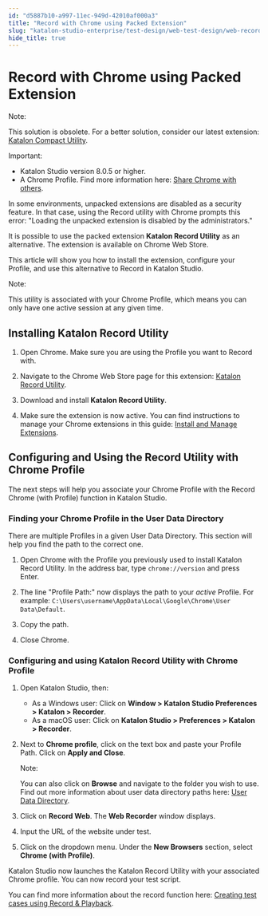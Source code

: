 ```yaml
---
id: "d5887b10-a997-11ec-949d-42010af000a3"
title: "Record with Chrome using Packed Extension"
slug: "katalon-studio-enterprise/test-design/web-test-design/web-record-and-spy-utilities/record-with-chrome-using-packed-extension"
hide_title: true
---
```


# <a id="id" class="anchor_top_offset"/><a id="ariaid-title1" class="anchor_top_offset"/>Record with Chrome using Packed Extension

<div xmlns="http://www.w3.org/1999/xhtml" className="note note note_note"><span className="note__title">Note:</span> 
  <p className="p">This solution is obsolete. For a better solution, consider our
    latest extension: <a className="xref j-external-link" href="https://docs.katalon.com/katalon-studio/docs/katalon-compact-utility.html" target="_blank">Katalon
      Compact Utility</a>.</p>
</div>
<div xmlns="http://www.w3.org/1999/xhtml" className="note important note_important"><span className="note__title">Important:</span> 
  <ul className="ul"><li className="li">Katalon Studio version 8.0.5 or higher.</li><li className="li">A Chrome Profile. Find more information here: <a className="xref j-external-link" href="https://support.google.com/chrome/answer/2364824/share-chrome-with-others-computer" target="_blank">Share
        Chrome with others</a>.</li></ul>
</div>
<p xmlns="http://www.w3.org/1999/xhtml" className="p">In some environments, unpacked extensions are disabled as a   security feature. In that case, using the Record utility with   Chrome prompts this error: "Loading the unpacked extension is   disabled by the administrators."</p> 
<p xmlns="http://www.w3.org/1999/xhtml" className="p">It is possible to use the packed extension <strong className="ph b">Katalon     Record Utility</strong> as an alternative. The extension is   available on Chrome Web Store.</p> 
<p xmlns="http://www.w3.org/1999/xhtml" className="p">This article will show you how to install the extension,   configure your Profile, and use this alternative to Record in   Katalon Studio.</p> 
<div xmlns="http://www.w3.org/1999/xhtml" className="note note note_note"><span className="note__title">Note:</span> 
  <p className="p"> This utility is associated with your Chrome Profile,
    which means you can only have one active session at any given
    time.</p>
</div>
    

## <a id="id_1" class="anchor_top_offset"/>Installing Katalon Record Utility

    
      
<ol xmlns="http://www.w3.org/1999/xhtml" className="ol">   <li className="li">     <p className="p">Open Chrome. Make sure you are using the Profile you want to       Record with.</p>   </li>   <li className="li">     <p className="p">Navigate to the Chrome Web Store page for this extension: <a className="xref j-external-link" href="https://chrome.google.com/webstore/detail/katalon-record-utility/nhjadcbdhpaglfenolfcepmoeifeaijd" target="_blank">Katalon         Record Utility</a>.</p>   </li>   <li className="li">     <p className="p">Download and install <strong className="ph b">Katalon Record         Utility</strong>.</p>   </li>   <li className="li">     <p className="p">Make sure the extension is now active. You can find instructions       to manage your Chrome extensions in this guide: <a className="xref j-external-link" href="https://support.google.com/chrome_webstore/answer/2664769" target="_blank">Install         and Manage Extensions</a>.</p>   </li> </ol> 
    
  
    

## <a id="id_2" class="anchor_top_offset"/>Configuring and Using the Record Utility with Chrome         Profile

    
      
<p xmlns="http://www.w3.org/1999/xhtml" className="p">The next steps will help you associate your Chrome Profile with   the Record Chrome (with Profile) function in Katalon Studio.</p> 
    
          

### <a id="id_3" class="anchor_top_offset"/>Finding your Chrome Profile in the User Data Directory

<p xmlns="http://www.w3.org/1999/xhtml" className="p">There are multiple Profiles in a given User Data Directory. This section will help you find the path to the correct one.</p> 
<ol xmlns="http://www.w3.org/1999/xhtml" className="ol"><li className="li">     <p className="p">Open Chrome with the Profile you previously used to install Katalon Record Utility. In the address bar, type <code className="ph codeph">chrome://version</code> and press Enter.</p>   </li><li className="li">     <p className="p">The line "Profile Path:" now displays the path to your <em className="ph i">active</em> Profile. For example: <code className="ph codeph">C:\Users\username\AppData\Local\Google\Chrome\User         Data\Default</code>.</p>   </li><li className="li">     <p className="p">Copy the path.</p>   </li><li className="li">     <p className="p">Close Chrome.</p>   </li></ol> 
      

### <a id="id_4" class="anchor_top_offset"/>Configuring and using Katalon Record Utility with Chrome         Profile

      
        
<ol xmlns="http://www.w3.org/1999/xhtml" className="ol">   <li className="li">     <p className="p">Open Katalon Studio, then:</p>     <ul className="ul">       <li className="li">As a Windows user: Click on <strong className="ph b">Window &gt; Katalon Studio           Preferences &gt; Katalon &gt; Recorder</strong>.</li>       <li className="li">As a macOS user: Click on <strong className="ph b">Katalon Studio &gt;           Preferences &gt; Katalon &gt; Recorder</strong>.</li>     </ul>   </li>   <li className="li">     <p className="p">Next to <strong className="ph b">Chrome profile</strong>, click on the text box       and paste your Profile Path. Click on <strong className="ph b">Apply and         Close</strong>.</p>     <div className="note note note_note"><span className="note__title">Note:</span>        <p className="p">You can also click on <strong className="ph b">Browse</strong> and navigate to         the folder you wish to use. Find out more information about user         data directory paths here: <a className="xref j-external-link" href="https://chromium.googlesource.com/chromium/src/+/HEAD/docs/user_data_dir.md#Introduction" target="_blank">User           Data Directory</a>.</p>     </div>   </li>   <li className="li">     <p className="p">Click on <strong className="ph b">Record Web</strong>. The <strong className="ph b">Web         Recorder</strong> window displays.</p>   </li>   <li className="li">     <p className="p">Input the URL of the website under test.</p>   </li>   <li className="li">     <p className="p">Click on the dropdown menu. Under the <strong className="ph b">New         Browsers</strong> section, select <strong className="ph b">Chrome (with         Profile)</strong>.</p>   </li> </ol> 
        
<p xmlns="http://www.w3.org/1999/xhtml" className="p">Katalon Studio now launches the Katalon Record Utility with your   associated Chrome profile. You can now record your test script.</p> 
        
<p xmlns="http://www.w3.org/1999/xhtml" className="p">You can find more information about the record function here: <a className="xref j-external-link" href="https://docs.katalon.com/katalon-studio/docs/create_test_case_using_record_playback.html" target="_blank">Creating     test cases using Record &amp; Playback</a>.</p> 
      
    
